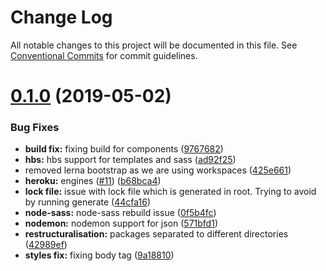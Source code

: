 # Change Log

All notable changes to this project will be documented in this file.
See [Conventional Commits](https://conventionalcommits.org) for commit guidelines.

# [0.1.0](https://github.com/pyxismedia/laboratory/compare/v0.0.19...v0.1.0) (2019-05-02)


### Bug Fixes

* **build fix:** fixing build for components ([9767682](https://github.com/pyxismedia/laboratory/commit/9767682))
* **hbs:** hbs support for templates and sass ([ad92f25](https://github.com/pyxismedia/laboratory/commit/ad92f25))
* removed lerna bootstrap as we are using workspaces ([425e661](https://github.com/pyxismedia/laboratory/commit/425e661))
* **heroku:** engines ([#11](https://github.com/pyxismedia/laboratory/issues/11)) ([b68bca4](https://github.com/pyxismedia/laboratory/commit/b68bca4))
* **lock file:** issue with lock file which is generated in root. Trying to avoid by running generate ([44cfa16](https://github.com/pyxismedia/laboratory/commit/44cfa16))
* **node-sass:** node-sass rebuild issue ([0f5b4fc](https://github.com/pyxismedia/laboratory/commit/0f5b4fc))
* **nodemon:** nodemon support for json ([571bfd1](https://github.com/pyxismedia/laboratory/commit/571bfd1))
* **restructuralisation:** packages separated to different directories ([42989ef](https://github.com/pyxismedia/laboratory/commit/42989ef))
* **styles fix:** fixing body tag ([9a18810](https://github.com/pyxismedia/laboratory/commit/9a18810))

